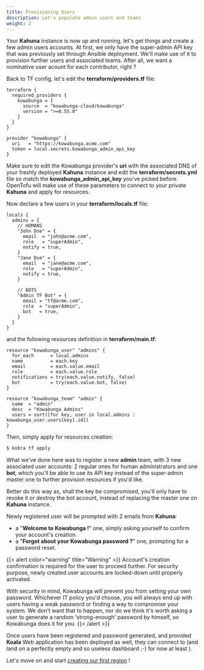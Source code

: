 ```yaml
---
title: Provisioning Users
description: Let's populate admin users and teams
weight: 2
---
```


Your **Kahuna** instance is now up and running, let's get things and create a few admin users accounts. At first, we only have the super-admin API key that was previously set through Ansible deployment. We'll make use of it to provision further users and associated teams. After all, we want a nominative user acount for each contributor, right ?

Back to TF config, let's edit the **terraform/providers.tf** file:

```hcl
terraform {
  required_providers {
    kowabunga = {
      source  = "kowabunga-cloud/kowabunga"
      version = ">=0.55.0"
    }
  }
}

provider "kowabunga" {
  uri   = "https://kowabunga.acme.com"
  token = local.secrets.kowabunga_admin_api_key
}
```

Make sure to edit the Kowabunga provider's **uri** with the associated DNS of your freshly deployed **Kahuna** instance and edit the **terraform/secrets.yml** file so match the **kowabunga_admin_api_key** you've picked before. OpenTofu will make use of these parameters to connect to your private **Kahuna** and apply for resources.

Now declare a few users in your **terraform/locals.tf** file:

```hcl
locals {
  admins = {
    // HUMANS
    "John Doe" = {
      email  = "john@acme.com",
      role   = "superAdmin",
      notify = true,
    }
    "Jane Doe" = {
      email  = "jane@acme.com",
      role   = "superAdmin",
      notify = true,
    }

    // BOTS
    "Admin TF Bot" = {
      email = "tf@acme.com",
      role  = "superAdmin",
      bot   = true,
    }
  }
}
```

and the following resources definition in **terraform/main.tf**:

```hcl
resource "kowabunga_user" "admins" {
  for_each      = local.admins
  name          = each.key
  email         = each.value.email
  role          = each.value.role
  notifications = try(each.value.notify, false)
  bot           = try(each.value.bot, false)
}

resource "kowabunga_team" "admin" {
  name  = "admin"
  desc  = "Kowabunga Admins"
  users = sort([for key, user in local.admins : kowabunga_user.users[key].id])
}
```

Then, simply apply for resources creation:

```sh
$ kobra tf apply
```

What we've done here was to register a new **admin** team, with 3 new associated user accounts: 2 regular ones for human administrators and one **bot**, which you'll be able to use its API key instead of the super-admin master one to further provision resources if you'd like.

Better do this way as, shall the key be compromised, you'll only have to revoke it or destroy the bot account, instead of replacing the master one on **Kahuna** instance.

Newly registered user will be prompted with 2 emails from **Kahuna**:

- a "**Welcome to Kowabunga !**" one, simply asking yourself to confirm your account's creation.
- a "**Forgot about your Kowabunga password ?**" one, prompting for a password reset.

{{< alert color="warning" title="Warning" >}}
Account's creation confirmation is required for the user to proceed further. For security purpose, newly created user accounts are locked-down until properly activated.

With security in mind, Kowabunga will prevent you from setting your own password. Whichever IT policy you'd choose, you will always end up with users having a weak password or finding a way to compromise your system. We don't want that to happen, nor do we think it's worth asking a user to generate a random 'strong-enough' password by himself, so Kowabunga does it for you.
{{< /alert >}}

Once users have been registered and password generated, and provided **Koala** Web application has been deployed as well, they can connect to (and land on a perfectly empty and so useless dashboard ;-) for now at least ).

Let's move on and start [creating our first region](/docs/admin-guide/create-region/) !
